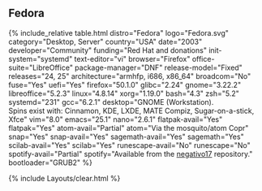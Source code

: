 ## Fedora
{% include_relative table.html distro="Fedora" logo="Fedora.svg" category="Desktop, Server" country="USA" date="2003" developer="Community" funding="Red Hat and donations" init-system="systemd" text-editor="vi" browser="Firefox" office-suite="LibreOffice" package-manager="DNF" release-model="Fixed" releases="24, 25" architecture="armhfp, i686, x86_64" broadcom="No" fuse="Yes" uefi="Yes" firefox="50.1.0" glibc="2.24" gnome="3.22.2" libreoffice="5.2.3" linux="4.8.14" xorg="1.19.0" bash="4.3" zsh="5.2" systemd="231" gcc="6.2.1" desktop="GNOME (Workstation). <br/>Spins exist with: Cinnamon, KDE, LXDE, MATE Compiz, Sugar-on-a-stick, Xfce" vim="8.0" emacs="25.1" nano="2.6.1" flatpak-avail="Yes" flatpak="Yes" atom-avail="Partial" atom="Via the mosquito/atom Copr" snap="Yes" snap-avail="Yes" sagemath-avail="Yes" sagemath="Yes" scilab-avail="Yes" scilab="Yes" runescape-avail="No" runescape="No" spotify-avail="Partial" spotify="Available from the <a href='http://negativo17.org/repos/spotify' link='_blank'>negativo17</a> repository." bootloader="GRUB2" %}

{% include Layouts/clear.html %}
